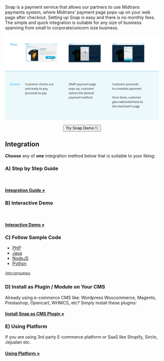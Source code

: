 Snap is a payment service that allows our partners to use Midtrans payments system, where Midtrans’ payment page pops-up on your web page after checkout. Setting up Snap is easy and there is no monthly fees. The simple and quick integration is suitable for any size of business spanning from small to corporate/unicorn size business.

![Snap Overview](./../../asset/image/snap-overview-main.png)

<p style="text-align: center;">
  <button onclick="
  event.target.innerText = `Processing...`;
  fetch(`https://cors-anywhere.herokuapp.com/https://midtrans.com/api/request_snap_token`)
    .then(res=>res.json())
    .then(res=>{
      let snapToken = res.token;
      snap.pay(snapToken,{
        onSuccess: function(res){ console.log('Snap result:',res) },
        onPending: function(res){ console.log('Snap result:',res) },
        onError: function(res){ console.log('Snap result:',res) },
      });
    })
    .catch( e=>console.error(e) )
    .finally( e=>{ event.target.innerText = `Pay with Snap &#9099;` })
  " class="my-btn">Try Snap Demo &#9099;</button>
</p>

## Integration
**Choose** any of **one** integration method below that is suitable to your liking:

### A) Step by Step Guide
<br>
<div class="my-card">

#### [Integration Guide &#187;](/en/snap/integration-guide.md)
</div>

### B) Interactive Demo
<br>
<div class="my-card">

#### [Interactive Demo &#187;](/en/snap/interactive-demo.md)
</div>

### C) Follow Sample Code
- [PHP](https://github.com/Midtrans/midtrans-php/tree/master/examples)
- [Java](https://github.com/Midtrans/midtrans-java/tree/master/example)
- [NodeJS](https://github.com/Midtrans/midtrans-nodejs-client/tree/master/examples)
- [Python](https://github.com/Midtrans/midtrans-python-client/tree/master/examples)

<sub><sup>[*Other languanges*](/en/technical-reference/library-plugin?id=language-library)</sup></sub>

### D) Install as Plugin / Module on Your CMS
Already using e-commerce CMS like: Wordpress Woocommerce, Magento, Prestashop, Opencart, WHMCS, etc? Simply install these plugins:

<div class="my-card">

#### [Install Snap as CMS Plugin &#187;](/en/snap/with-plugins.md)
</div>

### E) Using Platform
If you are using 3rd party E-commerce platform or SaaS like Shopify, Sirclo, Jejualan etc.

<div class="my-card">

#### [Using Platform &#187;](/en/snap/platform/overview.md)
</div>
